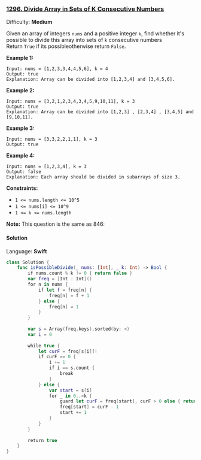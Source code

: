 ### [1296\. Divide Array in Sets of K Consecutive Numbers](https://leetcode.com/problems/divide-array-in-sets-of-k-consecutive-numbers/)

Difficulty: **Medium**


Given an array of integers `nums` and a positive integer `k`, find whether it's possible to divide this array into sets of `k` consecutive numbers  
Return `True` if its possibleotherwise return `False`.

**Example 1:**

```
Input: nums = [1,2,3,3,4,4,5,6], k = 4
Output: true
Explanation: Array can be divided into [1,2,3,4] and [3,4,5,6].
```

**Example 2:**

```
Input: nums = [3,2,1,2,3,4,3,4,5,9,10,11], k = 3
Output: true
Explanation: Array can be divided into [1,2,3] , [2,3,4] , [3,4,5] and [9,10,11].
```

**Example 3:**

```
Input: nums = [3,3,2,2,1,1], k = 3
Output: true
```

**Example 4:**

```
Input: nums = [1,2,3,4], k = 3
Output: false
Explanation: Each array should be divided in subarrays of size 3.
```

**Constraints:**

*   `1 <= nums.length <= 10^5`
*   `1 <= nums[i] <= 10^9`
*   `1 <= k <= nums.length`

**Note:** This question is the same as 846: 

#### Solution

Language: **Swift**

```swift
class Solution {
    func isPossibleDivide(_ nums: [Int], _ k: Int) -> Bool {
        if nums.count % k != 0 { return false }
        var freq = [Int : Int]()
        for n in nums {
            if let f = freq[n] {
                freq[n] = f + 1
            } else {
                freq[n] = 1
            }
        }
        
        var s = Array(freq.keys).sorted(by: <)
        var i = 0
        
        while true {
            let curF = freq[s[i]]!
            if curF == 0 {
                i += 1
                if i == s.count {
                    break
                }
            } else {
                var start = s[i]
                for _ in 0..<k {
                    guard let curF = freq[start], curF > 0 else { return false }
                    freq[start] = curF - 1
                    start += 1
                }
            }
        }
        
        return true
    }
}
```